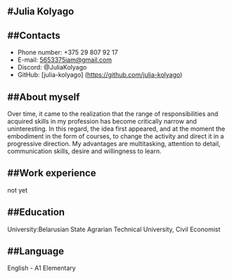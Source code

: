 #Julia Kolyago
-----------------------------------
##Contacts
-----------------------------------
* Phone number: +375 29 807 92 17
* E-mail: 5653375iam@gmail.com
* Discord: @JuliaKolyago
* GitHub: [julia-kolyago] (https://github.com/julia-kolyago)

##About myself
-----------------------------------
Over time, it came to the realization that the range of responsibilities and acquired skills in my profession has become critically narrow and uninteresting. In this regard, the idea first appeared, and at the moment the embodiment in the form of courses, to change the activity and direct it in a progressive direction. My advantages are multitasking, attention to detail, communication skills, desire and willingness to learn.

##Work experience
-----------------------------------
not yet

##Education
-----------------------------------
University:Belarusian State Agrarian Technical University, Civil Economist

##Language
-----------------------------------
English - A1 Elementary